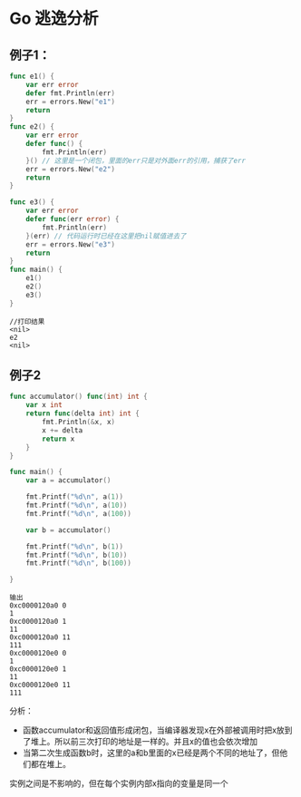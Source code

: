 # Go 逃逸分析



## 例子1：



```go
func e1() {
	var err error
	defer fmt.Println(err)
	err = errors.New("e1")
	return
}
func e2() {
	var err error
	defer func() {
		fmt.Println(err)
	}() // 这里是一个闭包，里面的err只是对外面err的引用，捕获了err
	err = errors.New("e2")
	return
}

func e3() {
	var err error
	defer func(err error) {
		fmt.Println(err)
	}(err) // 代码运行时已经在这里把nil赋值进去了
	err = errors.New("e3")
	return
}
func main() {
	e1()
	e2()
	e3()
}
```



```
//打印结果
<nil>
e2
<nil>
```



## 例子2



```go
func accumulator() func(int) int {
	var x int
	return func(delta int) int {
		fmt.Println(&x, x)
		x += delta
		return x
	}
}

func main() {
	var a = accumulator()

	fmt.Printf("%d\n", a(1))
	fmt.Printf("%d\n", a(10))
	fmt.Printf("%d\n", a(100))

	var b = accumulator()

	fmt.Printf("%d\n", b(1))
	fmt.Printf("%d\n", b(10))
	fmt.Printf("%d\n", b(100))

}
```





```
输出
0xc0000120a0 0
1
0xc0000120a0 1
11
0xc0000120a0 11
111
0xc0000120e0 0
1
0xc0000120e0 1
11
0xc0000120e0 11
111
```



分析：

* 函数accumulator和返回值形成闭包，当编译器发现x在外部被调用时把x放到了堆上。所以前三次打印的地址是一样的。并且x的值也会依次增加
* 当第二次生成函数b时，这里的a和b里面的x已经是两个不同的地址了，但他们都在堆上。



实例之间是不影响的，但在每个实例内部x指向的变量是同一个







